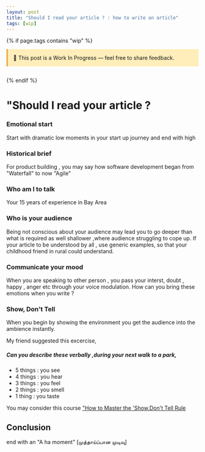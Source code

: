 ```yaml
---
layout: post
title: "Should I read your article ? : how to write an article"
tags: [wip]
---
```


{% if page.tags contains "wip" %}
<div style="background:#ffeeba; border-left:4px solid #f0ad4e; padding:1em; margin-bottom:2em;">
  🚧 This post is a Work In Progress — feel free to share feedback.
</div>
{% endif %}


# "Should I read your article ?

### Emotional start
Start with dramatic low moments in your start up journey and end with high 

### Historical brief 
 For product building , you may say how software development began from "Waterfall" to now "Agile"

### Who am I to talk 
 Your 15 years of experience in Bay Area

### Who is your audience
Being not conscious about your audience may lead you to go deeper than what is required as well shallower ,where audience struggling to cope up.
If your article to be understood by all , use generic examples, so that your childhood friend in rural could understand.
### Communicate your mood
When you are speaking to other person , you pass your interst, doubt , happy , anger etc through your voice modulation. How can you bring these emotions when you write ?
### Show, Don't Tell
When you begin by showing the environment you get the audience into the ambience instantly.

My friend suggested this excercise, 
##### Can you describe these verbally ,during your next walk to a park,
 - 5 things : you see
 - 4 things : you hear
 - 3 things : you feel
 - 2 things : you smell
 - 1 thing  : you taste

You may consider this course ["How to Master the 'Show,Don't Tell Rule](https://reedsy.com/learning/courses/writing/show-dont-tell)






## Conclusion

end with an "A ha moment"
[முத்தாய்ப்பான முடிவு]
